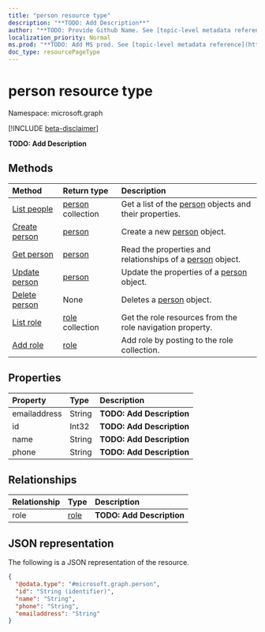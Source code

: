 ```yaml
---
title: "person resource type"
description: "**TODO: Add Description**"
author: "**TODO: Provide Github Name. See [topic-level metadata reference](https://msgo.azurewebsites.net/add/document/guidelines/metadata.html#topic-level-metadata)**"
localization_priority: Normal
ms.prod: "**TODO: Add MS prod. See [topic-level metadata reference](https://msgo.azurewebsites.net/add/document/guidelines/metadata.html#topic-level-metadata)**"
doc_type: resourcePageType
---
```


# person resource type

Namespace: microsoft.graph

[!INCLUDE [beta-disclaimer](../../includes/beta-disclaimer.md)]

**TODO: Add Description**

## Methods
|Method|Return type|Description|
|:---|:---|:---|
|[List people](../api/person-list.md)|[person](../resources/person.md) collection|Get a list of the [person](../resources/person.md) objects and their properties.|
|[Create person](../api/person-create.md)|[person](../resources/person.md)|Create a new [person](../resources/person.md) object.|
|[Get person](../api/person-get.md)|[person](../resources/person.md)|Read the properties and relationships of a [person](../resources/person.md) object.|
|[Update person](../api/person-update.md)|[person](../resources/person.md)|Update the properties of a [person](../resources/person.md) object.|
|[Delete person](../api/person-delete.md)|None|Deletes a [person](../resources/person.md) object.|
|[List role](../api/person-list-role.md)|[role](../resources/role.md) collection|Get the role resources from the role navigation property.|
|[Add role](../api/person-post-role.md)|[role](../resources/role.md)|Add role by posting to the role collection.|

## Properties
|Property|Type|Description|
|:---|:---|:---|
|emailaddress|String|**TODO: Add Description**|
|id|Int32|**TODO: Add Description**|
|name|String|**TODO: Add Description**|
|phone|String|**TODO: Add Description**|

## Relationships
|Relationship|Type|Description|
|:---|:---|:---|
|role|[role](../resources/role.md)|**TODO: Add Description**|

## JSON representation
The following is a JSON representation of the resource.
<!-- {
  "blockType": "resource",
  "keyProperty": "id",
  "@odata.type": "microsoft.graph.person",
  "openType": false
}
-->
``` json
{
  "@odata.type": "#microsoft.graph.person",
  "id": "String (identifier)",
  "name": "String",
  "phone": "String",
  "emailaddress": "String"
}
```

